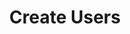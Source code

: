 ---
sidebar_position: 1
title: "Create Users"
sidebar_label: "Create Users"
description: "Master user creation in Debian systems - explore useradd commands, home directory setup, initial configurations, and user account establishment procedures."
keywords:
  - "debian create users"
  - "useradd command"
  - "user account creation"
  - "home directory setup"
  - "debian user setup"
tags:
  - debian
  - user-creation
  - useradd
  - account-management
  - system-administration
slug: /linux/debian/administration/user-management/create-users
---